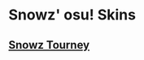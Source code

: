 # Snowz' osu! Skins

## [Snowz Tourney](https://github.com/SnowzNZ/skins/raw/main/Snowz%20Tourney.osk)

